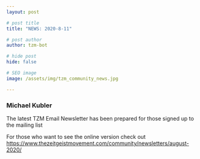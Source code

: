 ```yaml
---
layout: post

# post title
title: "NEWS: 2020-8-11"

# post author
author: tzm-bot

# hide post
hide: false

# SEO image
image: /assets/img/tzm_community_news.jpg

---
```


### Michael Kubler

The latest TZM  Email Newsletter has been prepared for those signed up to the mailing list   
  
For those who want to see the online version check out https://www.thezeitgeistmovement.com/community/newsletters/august-2020/  


